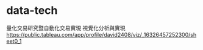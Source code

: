 # data-tech
量化交易研究暨自動化交易實現
視覺化分析與實現 https://public.tableau.com/app/profile/david2408/viz/_16326457252300/sheet0_1
